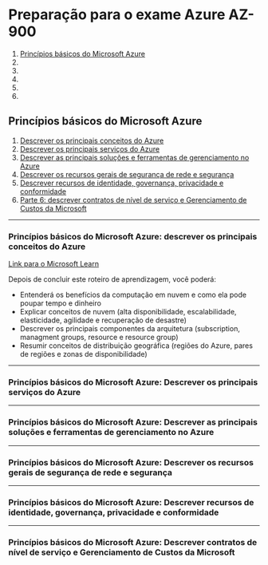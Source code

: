 # Preparação para o exame Azure AZ-900
1. [Princípios básicos do Microsoft Azure](#parte1)
2. [](#parte2)
3. [](#parte3)
4. [](#parte4)
5. [](#parte5)
6. [](#parte6)

## Princípios básicos do Microsoft Azure

1. [Descrever os principais conceitos do Azure](#parte1-1)
2. [Descrever os principais serviços do Azure](#parte1-2)
3. [Descrever as principais soluções e ferramentas de gerenciamento no Azure](#parte1-3)
4. [Descrever os recursos gerais de segurança de rede e segurança](#parte1-4)
5. [Descrever recursos de identidade, governança, privacidade e conformidade](#parte1-5)
6. [Parte 6: descrever contratos de nível de serviço e Gerenciamento de Custos da Microsoft](#parte1-6)

---
### <a name="#parte1-1"></a> Princípios básicos do Microsoft Azure: descrever os principais conceitos do Azure 

[Link para o Microsoft Learn](https://docs.microsoft.com/pt-br/learn/paths/az-900-describe-cloud-concepts/)

Depois de concluir este roteiro de aprendizagem, você poderá:

- Entenderá os benefícios da computação em nuvem e como ela pode poupar tempo e dinheiro
- Explicar conceitos de nuvem (alta disponibilidade, escalabilidade, elasticidade, agilidade e recuperação de desastre)
- Descrever os principais componentes da arquitetura (subscription, managment groups, resource e resource group)
- Resumir conceitos de distribuição geográfica (regiões do Azure, pares de regiões e zonas de disponibilidade)

---

### <a name="#parte1-2"> Princípios básicos do Microsoft Azure: Descrever os principais serviços do Azure</a>

---

### <a name="#parte1-3"> Princípios básicos do Microsoft Azure: Descrever as principais soluções e ferramentas de gerenciamento no Azure</a>

---

### <a name="#parte1-4"> Princípios básicos do Microsoft Azure: Descrever os recursos gerais de segurança de rede e segurança</a>

---

### <a name="#parte1-5"> Princípios básicos do Microsoft Azure: Descrever recursos de identidade, governança, privacidade e conformidade</a>

---

### <a name="#parte1-6"> Princípios básicos do Microsoft Azure: Descrever contratos de nível de serviço e Gerenciamento de Custos da Microsoft</a>

 